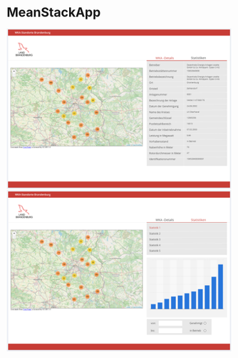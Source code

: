 # MeanStackApp
![Layout](https://github.com/medyousef/MeanStackApp/blob/main/Dokumentation/WKA-Details.png)
![Layout](https://github.com/medyousef/MeanStackApp/blob/main/Dokumentation/Statistiken.png)
